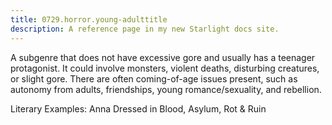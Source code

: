 ```yaml
---
title: 0729.horror.young-adulttitle
description: A reference page in my new Starlight docs site.
---
```

A subgenre that does not have excessive gore and usually has a teenager protagonist. 
It could involve monsters, violent deaths, disturbing creatures, or slight gore. 
There are often coming-of-age issues present, 
such as autonomy from adults, 
friendships, young romance/sexuality, and rebellion. 

Literary Examples: Anna Dressed in Blood, Asylum, Rot & Ruin

